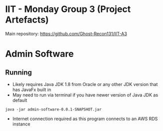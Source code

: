 # IIT - Monday Group 3 (Project Artefacts)
Main repository: https://github.com/Ghost-Recon131/IIT-A3

# Admin Software
## Running
- Likely requires Java JDK 1.8 from Oracle or any other JDK version that has JavaFx built in
- May need to run via terminal if you have newer version of Java JDK as default
```shell
java -jar admin-software-0.0.1-SNAPSHOT.jar
```
- Internet connection required as this program connects to an AWS RDS instance
